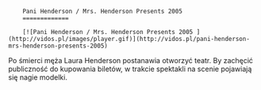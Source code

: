 
        Pani Henderson / Mrs. Henderson Presents 2005 
        =============
        
        [![Pani Henderson / Mrs. Henderson Presents 2005 ](http://vidos.pl/images/player.gif)](http://vidos.pl/pani-henderson-mrs-henderson-presents-2005)
        
        
 Po śmierci męża Laura Henderson postanawia otworzyć teatr. By zachęcić publiczność do kupowania biletów, w trakcie spektakli na scenie pojawiają się nagie modelki.
    
